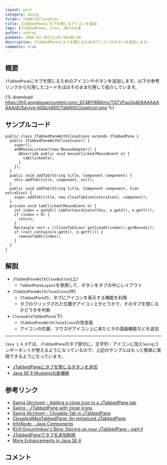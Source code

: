 ```yaml
---
layout: post
category: swing
folder: TabWithCloseIcon
title: JTabbedPaneにタブを閉じるアイコンを追加
tags: [JTabbedPane, Icon, JButton]
author: aterai
pubdate: 2006-03-20T12:44:58+09:00
description: JTabbedPaneにタブを閉じるためのアイコンやボタンを追加します。
comments: true
---
```

## 概要
`JTabbedPane`にタブを閉じるためのアイコンやボタンを追加します。以下の参考リンクから引用したコードをほぼそのまま引用して紹介しています。

{% download https://lh5.googleusercontent.com/_9Z4BYR88imo/TQTVFao3q4I/AAAAAAAAAnE/SarJyg-AIQk/s800/TabWithCloseIcon.png %}

## サンプルコード
<pre class="prettyprint"><code>public class JTabbedPaneWithCloseIcons extends JTabbedPane {
  public JTabbedPaneWithCloseIcons() {
    super();
    addMouseListener(new MouseAdapter() {
      @Override public void mouseClicked(MouseEvent e) {
        tabClicked(e);
      }
    });
  }
  public void addTab(String title, Component component) {
    this.addTab(title, component, null);
  }
  public void addTab(String title, Component component, Icon extraIcon) {
    super.addTab(title, new CloseTabIcon(extraIcon), component);
  }
  private void tabClicked(MouseEvent e) {
    int index = getUI().tabForCoordinate(this, e.getX(), e.getY());
    if (index &lt; 0) {
      return;
    }
    Rectangle rect = ((CloseTabIcon) getIconAt(index)).getBounds();
    if (rect.contains(e.getX(), e.getY())) {
      removeTabAt(index);
    }
  }
}
</code></pre>

## 解説
- `JTabbedPaneWithCloseButton`(上)
    - `TabbedPaneLayout`を使用して、ボタンをタブの中にレイアウト
- `JTabbedPaneWithCloseIcons`(中)
    - `JTabbedPane`の、タブにアイコンを表示する機能を利用
    - タブのクリックされた位置がアイコン上かどうかで、そのタブを閉じるかどうかを判断
- `CloseableTabbedPane`(下)
    - `JTabbedPaneWithCloseIcons`の改良版
    - アイコンの位置、マウスがアイコン上に来たときの描画機能などを追加

<!-- dummy comment line for breaking list -->


- - - -
`Java 1.6.0`では、`JTabbedPane`のタブ部分に、文字列・アイコンに加え`Swing`コンポーネントが使えるようになっているので、上記のサンプルはもっと簡単に実現できるようになっています。

- [JTabbedPaneにタブを閉じるボタンを追加](http://ateraimemo.com/Swing/TabWithCloseButton.html)
- [Java SE 6 Mustangの新機能](http://www.02.246.ne.jp/~torutk/jvm/mustang.html)

<!-- dummy comment line for breaking list -->

## 参考リンク
- [Swing (Archive) - Adding a close icon to a JTabbedPane tab](https://community.oracle.com/thread/1501884)
- [Swing - JTabbedPane with close Icons](https://community.oracle.com/thread/1356993)
- [Swing (Archive) - Closable Tab in JTabbedPane](https://community.oracle.com/thread/1480617)
- [CloseAndMaxTabbedPane: An enhanced JTabbedPane](http://www.javaworld.com/javaworld/jw-09-2004/jw-0906-tabbedpane.html)
- [InfoNode - Java Components](http://www.infonode.net/index.html?itp)
- [Kirill Grouchnikov's Blog: Spicing up your JTabbedPane - part II](http://weblogs.java.net/blog/kirillcool/archive/2005/12/spicing_up_your_1.html)
- [JTabbedPaneでタブを追加削除](http://ateraimemo.com/Swing/TabbedPane.html)
- [More Enhancements in Java SE 6](http://www.oracle.com/technetwork/articles/javase/index-135776.html)

<!-- dummy comment line for breaking list -->

## コメント
